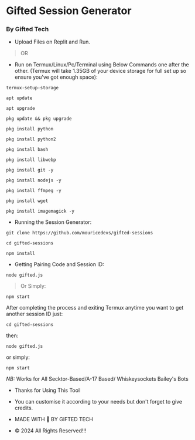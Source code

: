 # Gifted Session Generator

### By Gifted Tech ###

- Upload Files on Replit and Run.

> OR
 
- Run on Termux/Linux/Pc/Terminal using Below Commands one after the other.
  (Termux will take 1.35GB of your device storage for full set up so ensure you've got enough space):

```
termux-setup-storage
```
```
apt update
```
```
apt upgrade
```
```
pkg update && pkg upgrade
```
```
pkg install python
```
```
pkg install python2
```
```
pkg install bash
```
```
pkg install libwebp
```
```
pkg install git -y
```
```
pkg install nodejs -y
```
```
pkg install ffmpeg -y
```
```
pkg install wget
```
```
pkg install imagemagick -y
```

- Running the Session Generator:
```
git clone https://github.com/mouricedevs/gifted-sessions
```
```
cd gifted-sessions
```
```
npm install
```

- Getting Pairing Code and Session ID:
```
node gifted.js
```
> Or Simply:
```
npm start
```



After completing the process and exiting Termux anytime you want to get another session ID just:

`cd gifted-sessions`

then:

`node gifted.js`

or simply:

`npm start`


*NB:*
Works for All Secktor-Based/A-17 Based/ Whiskeysockets Bailey's Bots
- Thanks for Using This Tool
- You can customise it according to your needs but don't forget to give credits.

- MADE WITH 💛 BY GIFTED TECH
- © 2024 All Rights Reserved!!!
